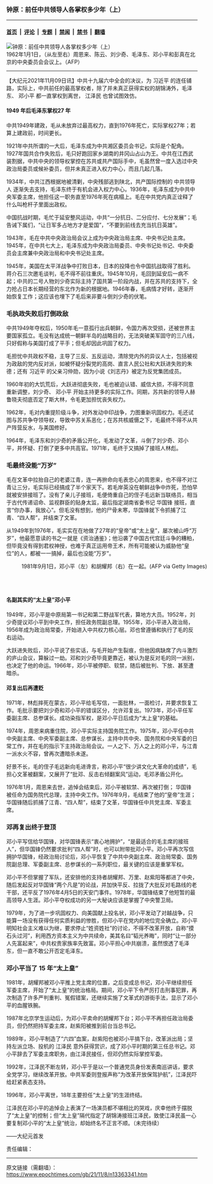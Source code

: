 ### 钟原：前任中共领导人各掌权多少年（上）

---

#### [首页](../../../..?n13363341) &nbsp;|&nbsp; [评论](../../../../../epoch-comment?n13363341) &nbsp;|&nbsp; [专题](../../../../../epoch-special?n13363341) &nbsp;|&nbsp; [禁闻](../../../../../epoch-news?n13363341) &nbsp;|&nbsp; [禁书](../../../../../books?n13363341) &nbsp;|&nbsp; [翻墙](https://github.com/gfw-breaker/nogfw/blob/master/README.md?n13363341)


<div><img alt="钟原：前任中共领导人各掌权多少年（上）" class="attachment-djy_600_400 size-djy_600_400 wp-post-image" src="https://i.epochtimes.com/assets/uploads/2012/07/1207141125081944-600x400.jpg"/>
<div class="caption">
 1962年1月1日，（从左至右）周恩来、陈云、刘少奇、毛泽东、邓小平和彭真在北京的中央委员会会议上。（AFP）
</div></div><hr/><div class="post_content" id="artbody" itemprop="articleBody">
 <!-- article content begin -->
 <p>
  【大纪元2021年11月09日讯】中共十九届六中全会的决议，为
  <ok href="https://www.epochtimes.com/gb/tag/%E4%B9%A0%E8%BF%91%E5%B9%B3.html">
   习近平
  </ok>
  的连任铺路，实际上，中共前任的最高掌权者，除了并未真正获得实权的胡锦涛外，毛泽东、
  <ok href="https://www.epochtimes.com/gb/tag/%E9%82%93%E5%B0%8F%E5%B9%B3.html">
   邓小平
  </ok>
  都一直掌权到离世，
  <ok href="https://www.epochtimes.com/gb/tag/%E6%B1%9F%E6%B3%BD%E6%B0%91.html">
   江泽民
  </ok>
  也曾试图效仿。
 </p>
 <h4>
  <strong>
   1949
  </strong>
  <strong>
   年后毛泽东掌权27
  </strong>
  <strong>
   年
  </strong>
 </h4>
 <p>
  中共1949年建政，毛从未放弃过最高权力，直到1976年死亡，实际掌权27年；若算上建政前，时间更长。
 </p>
 <p>
  1921年中共所谓的一大后，毛泽东成为中共湘区委员会书记，实际是个配角。1927年国共合作失败后，毛只好跑回家乡湖南的井冈山占山为王。中共在江西武装割据，中共中央的领导权掌控在苏共或共产国际手中，毛虽然曾一度入选过中央政治局委员或候补委员，但并未真正进入权力中心，而且几起几落。
 </p>
 <p>
  1934年，中共江西根据地被清剿，中央残部逃到陕北，共产国际控制的
  <ok href="https://www.epochtimes.com/gb/tag/%E4%B8%AD%E5%85%B1%E9%A2%86%E5%AF%BC%E4%BA%BA.html">
   中共领导人
  </ok>
  逐渐失去支持，毛泽东终于有机会进入权力中心。1936年，毛泽东成为中共中央军委主席，他担任这一职务直至1976年死在病榻上。毛在中共党内真正诠释了什么叫枪杆子里面出政权。
 </p>
 <p>
  中国抗战时期，毛忙于延安整风运动，中共“一分抗日、二分应付、七分发展”；毛告诫下属们，“让日军多占地方才是爱国”，“不要到前线去充当抗日英雄”。
 </p>
 <p>
  1943年，毛在中共中央政治局会议上成为中央政治局主席、中央书记处主席。1945年，在中共七大上，毛泽东成为中央政治局委员、中央书记处书记、中央委员会主席兼中央政治局和中央书记处主席。
 </p>
 <p>
  1945年，美国在太平洋战争中打败日本，日本的投降也令中国抗战取得了胜利。蒋介石三次邀毛谈判，毛不得不前往重庆。1945年10月，毛回到延安后一病不起；中共的二号人物刘少奇实际主持了国共第一阶段内战，并在苏共的支持下，全力抢占日本长期经营的东北作为新的根据地。1946年春，毛病情才好转，逐渐开始恢复工作；这应该也埋下了毛后来非要斗倒刘少奇的伏笔。
 </p>
 <h3>
  <strong>
   毛执政失败后打倒政敌
  </strong>
 </h3>
 <p>
  中共1949年夺权后，1950年毛一意孤行出兵朝鲜，令国力再次受损，还被世界主要国家孤立。毛没有达成统一朝鲜半岛的战略目的，无法突破美军固守的三八线，只好假称与美国打成了平手；但毛却因此巩固了权力。
 </p>
 <p>
  毛担忧中共政权不稳，主导了三反、五反运动，清除党内外的异议人士，包括被视为政敌的党内反对派，如被怀疑分裂党的高岗、直言人民公社和大跃进失败的朱德；还有
  <ok href="https://www.epochtimes.com/gb/tag/%E4%B9%A0%E8%BF%91%E5%B9%B3.html">
   习近平
  </ok>
  的父亲习仲勋，因为小说《刘志丹》被定为反党集团成员。
 </p>
 <p>
  1960年初的大饥荒后，大跃进彻底失败，毛也被迫认错、威信大损，不得不同意重新调整，刘少奇、
  <ok href="https://www.epochtimes.com/gb/tag/%E9%82%93%E5%B0%8F%E5%B9%B3.html">
   邓小平
  </ok>
  开始主持更多的实际工作。同期，苏共新的领导人赫鲁晓夫彻底否定了斯大林，令毛更加担忧丧失权力。
 </p>
 <p>
  1962年，毛对内重提阶级斗争，对外发动中印战争，力图重新巩固权力。毛还试图与苏共争夺领导权，导致中苏关系恶化；在苏共核威慑之下，毛最终不得不从共产阵营反水，与美国修好。
 </p>
 <p>
  1964年，毛泽东和刘少奇的矛盾公开化，毛发动了文革，斗倒了刘少奇、邓小平，并怀疑、打倒了更多中共高官。1971年，毛终于又搞掉了接班人林彪。
 </p>
 <h3>
  <strong>
   毛最终没能“万岁”
  </strong>
 </h3>
 <p>
  毛在文革中拉抬自己的老婆江青，连一再拚命向毛表忠心的周恩来，也不得不对江青让三分，毛实际已经搞成了半个家天下。若毛岸英没在朝鲜战争中炸死，恐怕早就被安排接班了。没有了亲儿子接班，毛便倚重自己的侄子毛远新当联络员，相当于古代传递诏命、监视群臣的贴身太监，最后指定湖南省委书记
  <ok href="https://www.epochtimes.com/gb/tag/%E5%8D%8E%E5%9B%BD%E9%94%8B.html">
   华国锋
  </ok>
  接班，直言“你办事，我放心”。但毛没有想到，他的尸骨未寒，华国锋就下令抓捕了江青、“四人帮”，并结束了文革。
 </p>
 <p>
  从1949年到1976年，毛实实在在地做了27年的“皇帝”或“太上皇”，屡次被山呼“万岁”，他最愿意读的书之一就是《资治通鉴》；他沿袭了中国古代宫廷斗争的糟粕，但毕竟没有得到君权神授，也难于真正运用帝王术，所有可能被认为威胁他“皇位”的人，都被一一搞掉，最后也没能“万岁”。
 </p>
 <figure aria-describedby="caption-attachment-6682329" class="wp-caption aligncenter" id="attachment_6682329" style="width: 600px">
  <ok href="https://i.epochtimes.com/assets/uploads/2013/03/1303021218151944.jpg" target="_blank">
   <img alt="" class="size-large wp-image-6682329" src="https://i.epochtimes.com/assets/uploads/2013/03/1303021218151944-600x354.jpg"/>
  </ok>
  <br/><figcaption class="wp-caption-text" id="caption-attachment-6682329">
   1981年9月1日，邓小平（左）和胡耀邦（右）在一起。(AFP via Getty Images)
  </figcaption><br/>
 </figure><br/>
 <h4>
  <strong>
   名副其实的“太上皇”邓小平
  </strong>
 </h4>
 <p>
  1949年，邓小平是中原局第一书记和第二野战军代表，算地方大员。1952年，刘少奇提议邓小平到中央工作，担任政务院副总理。1955年，邓小平进入政治局，1956年成为政治局常委，开始进入中共权力核心层。邓也曾遵循和执行了毛的反右运动。
 </p>
 <p>
  大跃进失败后，邓小平说了些实话，与毛开始产生裂痕，但他因病缺席了内斗激烈的庐山会议，算躲过一劫。邓和刘少奇毕竟更靠近，被认为是反对毛的同一派别，也决定了他的命运。1966年，邓小平被停职、软禁，随后被批判、下放、甚至遭暗杀。
 </p>
 <h4>
  <strong>
   邓复出后再遭贬
  </strong>
 </h4>
 <p>
  1971年，林彪摔死在蒙古，邓小平给毛写信，一面批林，一面检讨，并要求恢复工作。毛批示要把刘少奇和邓小平的错误区分，允许邓复出。1973年，邓小平任军委副主席、总参谋长。成功染指军权，是邓小平日后成为“太上皇”的基础。
 </p>
 <p>
  1974年，周恩来病重住院，邓小平实际主持国务院工作。1975年，邓小平任中共中央副主席、中央军委副主席、总参谋长，主持中共中央、国务院和中央军委的日常工作，并在毛的指示下主持政治局会议。一人之下、万人之上的邓小平，与江青一派水火不容，曾再次遭暗杀未遂。
 </p>
 <p>
  好景不长，毛的侄子毛远新向毛进谗言，称邓小平“很少讲文化大革命的成绩”，毛担心文革被翻案，又展开了“批邓、反击右倾翻案风”运动，毛邓矛盾公开化。
 </p>
 <p>
  1976年1月，周恩来去世，追悼会结束后，邓小平被软禁、再次被打倒；
  <ok href="https://www.epochtimes.com/gb/tag/%E5%8D%8E%E5%9B%BD%E9%94%8B.html">
   华国锋
  </ok>
  被任命为国务院代总理，主持中央工作。1976年9月，毛结束了他的“皇帝”生涯；华国锋随后抓捕了江青、“四人帮”，结束了文革，华国锋任中共党主席、军委主席。
 </p>
 <h3>
  <strong>
   邓再复出终于登顶
  </strong>
 </h3>
 <p>
  邓小平写信给华国锋，对华国锋表示“衷心地拥护”，“是最适合的毛主席的接班人”，但华国锋仍然要求批判“四人帮”时，也可以附带批邓小平。邓小平再次写信拥护华国锋，经政治局讨论后，邓小平恢复了中共中央副主席、政治局常委、国务院副总理、军委副主席、总参谋长的一系列职位，最关键的应该是重掌军权。
 </p>
 <p>
  邓小平不但掌握了军队，还安排他的支持者胡耀邦、万里、赵紫阳等都进了中央，随后发起反对华国锋“两个凡是”的论战，并加快平反、拉拢了大批反对毛路线的老干部，还平反了1976年4月5日的天安门事件。1978年，华国锋结束了他短暂的最高领导人生涯。邓小平夺权成功的另一大秘诀应该是掌握了中央警卫局。
 </p>
 <p>
  1979年，为了进一步巩固权力、向美国献上投名状，邓小平发动了对越战争，只能算一场没有获得任何实质利益的惨胜，但邓小平在党内的地位完全确立。邓小平明知社会主义难以为继，要求停止“姓资姓社”的讨论，不得不改革开放，自称“摸石头过河”，利用西方资本主义为中共续命，美其名曰“韬光养晦”，同时“让一部分人先富起来”，中共权贵家族率先致富。邓小平担心中共崩溃，虽然恨透了毛泽东，但一直不敢公开否定毛泽东。
 </p>
 <h3>
  <strong>
   邓小平当了
  </strong>
  <strong>
   15
  </strong>
  <strong>
   年“太上皇”
  </strong>
 </h3>
 <p>
  1981年，胡耀邦被邓小平推上党主席的位置，之后变成总书记，邓小平继续担任军委主席，开始了“太上皇”的统治格局。期间，邓小平下令严厉打击刑事犯罪，再次制造了许多严判重判、冤假错案，还继续实施了文革式的游街手法，显示了邓小平的血腥铁腕。
 </p>
 <p>
  1987年北京学生运动后，为邓小平卖命的胡耀邦下台；邓小平不再担任政治局委员，但仍然把持军委主席，赵紫阳被推到前台当总书记。
 </p>
 <p>
  1989年，邓小平制造了“六四”血案，赵紫阳也被邓小平搞下台，改革派出局；坚持左派立场、投机的
  <ok href="https://www.epochtimes.com/gb/tag/%E6%B1%9F%E6%B3%BD%E6%B0%91.html">
   江泽民
  </ok>
  意外获得赏识，成了邓小平时期的第三任总书记。邓小平辞去了军委主席职务，由江泽民接任，但邓仍然实际掌控军委。
 </p>
 <p>
  1992年，江泽民不断左转，邓小平于是以一个普通党员身份发表南巡讲话，要求全党学习，继续改革开放。中共军委则登报声称“为改革开放保驾护航”，江泽民吓给赶紧表态支持。
 </p>
 <p>
  1996年，邓小平离世，18年主要担任“太上皇”的生涯终结。
 </p>
 <p>
  江泽民在邓小平的追悼会上表演了一场演员都不堪相比的哭戏，庆幸他终于摆脱了“太上皇”的控制；但“太上皇”隔代指定了胡锦涛接班江泽民，致使江泽民虽一心要复制邓小平的“太上皇”统治，却始终名不正言不顺。（未完待续）
 </p>
 <p>
  ——大纪元首发
 </p>
 <p>
  责任编辑：
 </p>
 <p>
 </p>
 <!-- article content end -->
 <div id="below_article_ad">
 </div>
</div>


---

原文链接（需翻墙）：https://www.epochtimes.com/gb/21/11/8/n13363341.htm